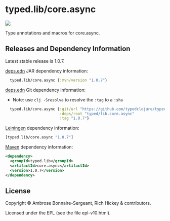 # typed.lib/core.async

<a href='http://typedclojure.org'><img src='images/part-of-typed-clojure-project.png'></a>

Type annotations and macros for core.async.

## Releases and Dependency Information

Latest stable release is 1.0.7.

[deps.edn](https://clojure.org/reference/deps_and_cli) JAR dependency information:

```clj
  typed.lib/core.async {:mvn/version "1.0.7"}
 ```

[deps.edn](https://clojure.org/reference/deps_and_cli) Git dependency information:

- Note: use `clj -Sresolve` to resolve the `:tag` to a `:sha`

```clj
  typed.lib/core.async {:git/url "https://github.com/typedclojure/typedclojure"
                        :deps/root "typed/lib.core.async"
                        :tag "1.0.7"}
```

[Leiningen](https://github.com/technomancy/leiningen) dependency information:

```clojure
[typed.lib/core.async "1.0.7"]
```

[Maven](https://maven.apache.org/) dependency information:

```XML
<dependency>
  <groupId>typed.lib</groupId>
  <artifactId>core.async</artifactId>
  <version>1.0.7</version>
</dependency>
```

## License

Copyright © Ambrose Bonnaire-Sergeant, Rich Hickey & contributors.

Licensed under the EPL (see the file epl-v10.html).
